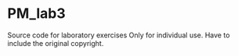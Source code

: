 # PM_lab3
Source code for laboratory exercises
Only for individual use. 
Have to include the original copyright.
